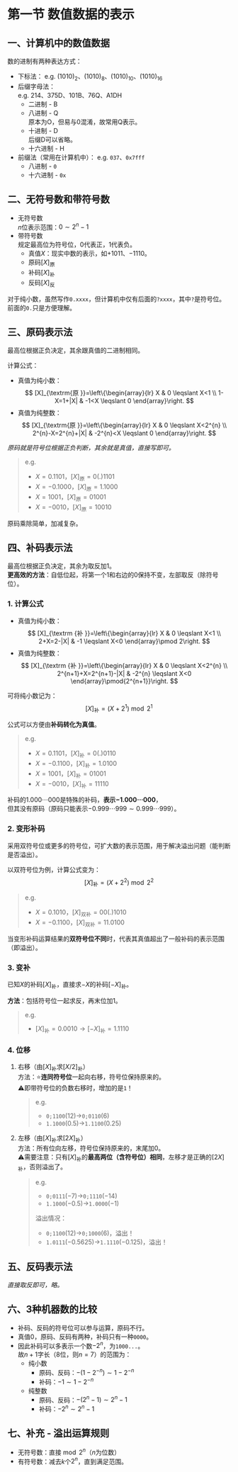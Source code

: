 # 第一节 数值数据的表示

## 一、计算机中的数值数据

数的进制有两种表达方式：

* 下标法：
  e.g. $(1010)_2$、$(1010)_8$、$(1010)_{10}$、$(1010)_{16}$
* 后缀字母法：  
  e.g. 214、375D、101B、76Q、A1DH
  * 二进制 - B
  * 八进制 - Q  
    原本为O，但易与$0$混淆，故常用Q表示。
  * 十进制 - D  
    后缀D可以省略。
  * 十六进制 - H
* 前缀法（常用在计算机中）：
  e.g. `037`、`0x7fff`
  * 八进制 - `0`
  * 十六进制 - `0x`

## 二、无符号数和带符号数

* 无符号数  
  $n$位表示范围：$0 \sim 2^{n}-1$
* 带符号数  
  规定最高位为符号位，$0$代表正，$1$代表负。
  * 真值$X$：现实中数的表示，如$+1011$、$-1110$。
  * 原码$[X]_{\textrm{原}}$
  * 补码$[X]_{\textrm{补}}$
  * 反码$[X]_{\textrm{反}}$

对于纯小数，虽然写作`0.xxxx`，但计算机中仅有后面的`?xxxx`，其中`?`是符号位。  
前面的`0.`只是方便理解。

## 三、原码表示法

最高位根据正负决定，其余跟真值的二进制相同。

计算公式：

* 真值为纯小数：
  $$
  [X]_{\textrm{原 }}=\left\{\begin{array}{lr}
  X & 0 \leqslant X<1 \\
  1-X=1+|X| & -1<X \leqslant 0
  \end{array}\right.
  $$
* 真值为纯整数：
  $$
  [X]_{\textrm{原 }}=\left\{\begin{array}{lr}
  X & 0 \leqslant X<2^{n} \\
  2^{n}-X=2^{n}+|X| & -2^{n}<X \leqslant 0
  \end{array}\right.
  $$

*原码就是符号位根据正负判断，其余就是真值，直接写即可。*

> e.g.
>
> * $X=0.1101$，$[X]_{\textrm{原}}=0(.)1101$
> * $X=-0.1000$，$[X]_{\textrm{原}}=1.1000$
> * $X=1001$，$[X]_{\textrm{原}}=01001$
> * $X=-0010$，$[X]_{\textrm{原}}=10010$

原码乘除简单，加减复杂。

## 四、补码表示法

最高位根据正负决定，其余为取反加$1$。  
**更高效的方法**：自低位起，将第一个$1$和右边的$0$保持不变，左部取反（除符号位）。

### 1. 计算公式

* 真值为纯小数：
  $$
  [X]_{\textrm {补 }}=\left\{\begin{array}{lr}
  X & 0 \leqslant X<1 \\
  2+X=2-|X| & -1 \leqslant X<0
  \end{array}\pmod 2\right.
  $$
* 真值为纯整数：
  $$
  [X]_{\textrm {补 }}=\left\{\begin{array}{lr}
  X & 0 \leqslant X<2^{n} \\
  2^{n+1}+X=2^{n+1}-|X| & -2^{n} \leqslant X<0
  \end{array}\pmod{2^{n+1}}\right.
  $$

可将纯小数记为：
$$
[X]_\textrm{补}=(X+2^1)\bmod2^1
$$

公式可以方便由**补码转化为真值**。

> e.g.
>
> * $X=0.1101$，$[X]_{\textrm{补}}=0(.)0110$
> * $X=-0.1100$，$[X]_{\textrm{补}}=1.0100$
> * $X=1001$，$[X]_{\textrm{补}}=01001$
> * $X=-0010$，$[X]_{\textrm{补}}=11110$

补码的$1.000\cdots000$是特殊的补码，**表示$-1.000\cdots000$**，  
但其没有原码（原码只能表示$-0.999\cdots999\sim0.999\cdots999$）。

### 2. 变形补码

采用双符号位或更多的符号位，可扩大数的表示范围，用于解决溢出问题（能判断是否溢出）。  

以双符号位为例，计算公式变为：
$$
[X]_\textrm{补}=(X+2^2)\bmod2^2
$$

> e.g.
>
> * $X=0.1010$，$[X]_{\textrm{双补}}=00(.)1010$
> * $X=-0.1100$，$[X]_{\textrm{双补}}=11.0100$

当变形补码运算结果的**双符号位不同**时，代表其真值超出了一般补码的表示范围（即溢出）。

### 3. 变补

已知$X$的补码$[X]_{\textrm{补}}$，直接求$-X$的补码$[-X]_{\textrm{补}}$。

**方法**：包括符号位一起求反，再末位加1。

> e.g.
>
> * $[X]_\textrm{补}=0.0010\rightarrow[-X]_\textrm{补}=1.1110$

### 4. 位移

1. 右移（由$[X]_\textrm{补}$求$[X/2]_\textrm{补}$）  
   方法：⭐**连同符号位**一起向右移，符号位保持原来的。  
   ⚠即带符号位的负数右移时，增加的是`1`！
   > e.g.
   >
   > * `0;1100`($12$)→`0;0110`($6$)
   > * `1.1000`($0.5$)→`1.1100`($0.25$)

2. 左移（由$[X]_\textrm{补}$求$[2X]_\textrm{补}$）  
   方法：所有位向左移，符号位保持原来的，末尾加$0$。  
   ⚠需要注意：只有$[X]_\textrm{补}$的**最高两位（含符号位）相同**，左移才是正确的$[2X]_\textrm{补}$，否则溢出了。
   > e.g.
   >
   > * `0;0111`($-7$)→`0;1110`($-14$)
   > * `1.1000`($-0.5$)→`1.0000`($-1$)
   >
   > 溢出情况：
   >
   > * `0;1100`($12$)→`0;1000`($6$)，溢出！
   > * `1.0111`($-0.5625$)→`1.1110`($-0.125$)，溢出！

## 五、反码表示法

*直接取反即可，略。*

## 六、3种机器数的比较

* 补码、反码的符号位可以参与运算，原码不行。
* 真值$0$，原码、反码有两种，补码只有一种`0000`。
* 因此补码可以多表示一个数$-2^n$，为`1000...`。  
  故$n+1$字长（8位，则$n=7$）的范围为：
  * 纯小数
    * 原码、反码：$-(1-2^{-n})\sim1-2^{-n}$
    * 补码：$-1\sim1-2^{-n}$
  * 纯整数
    * 原码、反码：$-(2^{n}-1)\sim2^{n}-1$
    * 补码：$-2^{n}\sim2^{n}-1$

## 七、补充 - 溢出运算规则

* 无符号数：直接$\bmod 2^n$（$n$为位数）
* 有符号数：减去$k$个$2^n$，直到满足范围。
